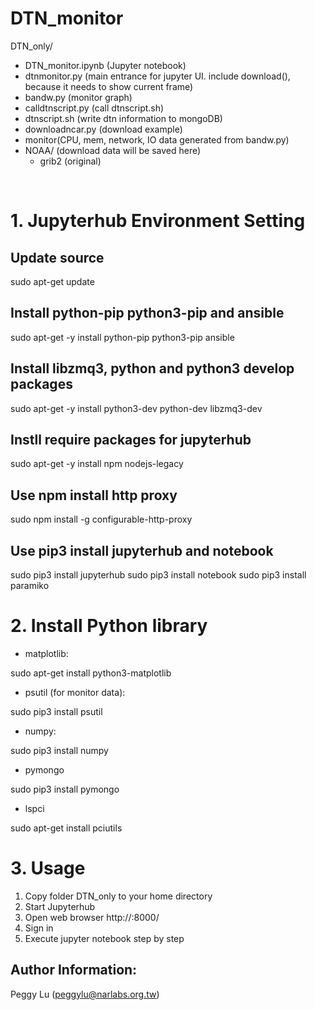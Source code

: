 # DTN_monitor

DTN_only/
* DTN_monitor.ipynb (Jupyter notebook)
* dtnmonitor.py (main entrance for jupyter UI. include download(), because it needs to show current frame)
* bandw.py (monitor graph)
* calldtnscript.py (call dtnscript.sh)
* dtnscript.sh (write dtn information to mongoDB)
* downloadncar.py (download example)
* monitor(CPU, mem, network, IO data generated from bandw.py)
* NOAA/ (download data will be saved here)
  * grib2	(original)

 
# 1. Jupyterhub Environment Setting
 
## Update source
sudo apt-get   update

## Install python-pip python3-pip and ansible
sudo  apt-get  -y  install  python-pip  python3-pip ansible

## Install libzmq3, python and python3 develop packages
sudo  apt-get  -y install  python3-dev  python-dev libzmq3-dev

## Instll require packages for jupyterhub
sudo  apt-get -y  install   npm   nodejs-legacy

## Use npm install http proxy
sudo  npm   install   -g  configurable-http-proxy

## Use pip3 install jupyterhub and notebook
sudo   pip3   install   jupyterhub
sudo   pip3   install   notebook
sudo   pip3   install   paramiko


# 2. Install	Python library

*	matplotlib: 

sudo apt-get install python3-matplotlib

*	psutil (for monitor data): 

sudo pip3 install psutil

*	numpy: 

sudo pip3 install numpy

*	pymongo

sudo pip3 install pymongo

*	lspci

sudo apt-get install pciutils

# 3. Usage

1.	Copy folder DTN_only to your home directory
2.	Start Jupyterhub
3.	Open web browser  http://<your IP>:8000/
4.	Sign in 
5.	Execute jupyter notebook step by step
 
## Author Information: 
Peggy Lu (peggylu@narlabs.org.tw)

